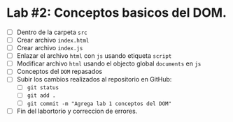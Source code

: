 
# Lab #2: Conceptos basicos del DOM.


* [ ] Dentro de la carpeta `src`
* [ ] Crear archivo `index.html`
* [ ] Crear archivo `index.js`
* [ ] Enlazar el archivo `html` con `js` usando etiqueta `script`
* [ ] Modificar archivo `html` usando el objecto global `documents` en `js`
* [ ] Conceptos del `DOM` repasados
* [ ] Subir los cambios realizados al repositorio en GitHub:
  * [ ] `git status`
  * [ ] `git add .`
  * [ ] `git commit -m "Agrega lab 1 conceptos del DOM"`
* [ ] Fin del labortorio y correccion de errores.   